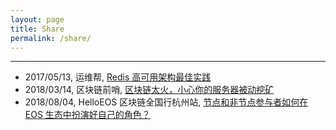 ```yaml
---
layout: page
title: Share
permalink: /share/
---
```


***

* 2017/05/13, 运维帮, [Redis 高可用架构最佳实践](https://git.io/v5Aki)
* 2018/03/14, 区块链前哨, [区块链太火，小心你的服务器被动挖矿](https://dbarobin.com/2018/03/08/blockchain-crack-mining)
* 2018/08/04, HelloEOS 区块链全国行杭州站, [节点和非节点参与者如何在 EOS 生态中扮演好自己的角色？](http://www.huodongxing.com/event/4450382478300)